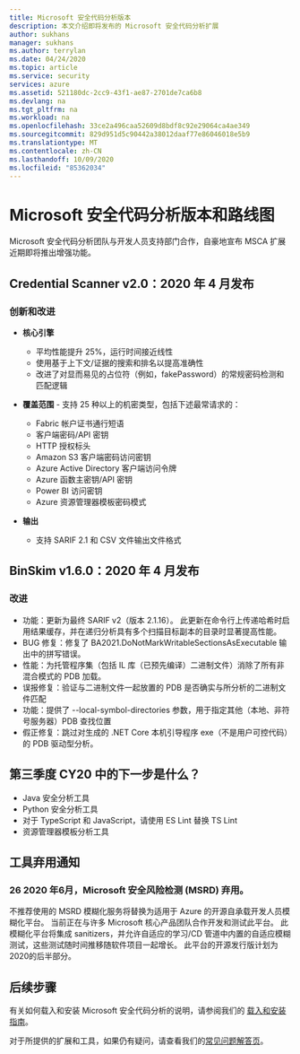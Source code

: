 ```yaml
---
title: Microsoft 安全代码分析版本
description: 本文介绍即将发布的 Microsoft 安全代码分析扩展
author: sukhans
manager: sukhans
ms.author: terrylan
ms.date: 04/24/2020
ms.topic: article
ms.service: security
services: azure
ms.assetid: 521180dc-2cc9-43f1-ae87-2701de7ca6b8
ms.devlang: na
ms.tgt_pltfrm: na
ms.workload: na
ms.openlocfilehash: 33ce2a496caa52609d8bdf8c92e29064ca4ae349
ms.sourcegitcommit: 829d951d5c90442a38012daaf77e86046018e5b9
ms.translationtype: MT
ms.contentlocale: zh-CN
ms.lasthandoff: 10/09/2020
ms.locfileid: "85362034"
---
```

# <a name="microsoft-security-code-analysis-releases-and-roadmap"></a>Microsoft 安全代码分析版本和路线图

Microsoft 安全代码分析团队与开发人员支持部门合作，自豪地宣布 MSCA 扩展近期即将推出增强功能。


## <a name="credential-scanner-v20-released-in-april-2020"></a>Credential Scanner v2.0：2020 年 4 月发布

### <a name="innovations--improvements"></a>创新和改进

- **核心引擎**

   - 平均性能提升 25%，运行时间接近线性
   - 使用基于上下文/证据的搜索和排名以提高准确性
   - 改进了对显而易见的占位符（例如，fakePassword）的常规密码检测和匹配逻辑

- **覆盖范围** - 支持 25 种以上的机密类型，包括下述最常请求的：

   - Fabric 帐户证书通行短语
   - 客户端密码/API 密钥
   - HTTP 授权标头
   - Amazon S3 客户端密码访问密钥
   - Azure Active Directory 客户端访问令牌
   - Azure 函数主密钥/API 密钥
   - Power BI 访问密钥
   - Azure 资源管理器模板密码模式

- **输出**

   - 支持 SARIF 2.1 和 CSV 文件输出文件格式

## <a name="binskim-v160-released-in-april-2020"></a>BinSkim v1.6.0：2020 年 4 月发布

### <a name="improvements"></a>改进

- 功能：更新为最终 SARIF v2（版本 2.1.16）。 此更新在命令行上传递哈希时启用结果缓存，并在递归分析具有多个扫描目标副本的目录时显著提高性能。
- BUG 修复：修复了 BA2021.DoNotMarkWritableSectionsAsExecutable 输出中的拼写错误。
- 性能：为托管程序集（包括 IL 库（已预先编译）二进制文件）消除了所有非混合模式的 PDB 加载。
- 误报修复：验证与二进制文件一起放置的 PDB 是否确实与所分析的二进制文件匹配
- 功能：提供了 --local-symbol-directories 参数，用于指定其他（本地、非符号服务器）PDB 查找位置
- 假正修复：跳过对生成的 .NET Core 本机引导程序 exe（不是用户可控代码）的 PDB 驱动型分析。

## <a name="whats-next-in-q3-cy20"></a>第三季度 CY20 中的下一步是什么？

- Java 安全分析工具
- Python 安全分析工具
- 对于 TypeScript 和 JavaScript，请使用 ES Lint 替换 TS Lint
- 资源管理器模板分析工具

## <a name="tool-deprecation-notification"></a>工具弃用通知

### <a name="microsoft-security-risk-detection-msrd-is-deprecated-on-june-26-2020"></a>26 2020 年6月，Microsoft 安全风险检测 (MSRD) 弃用。

不推荐使用的 MSRD 模糊化服务将替换为适用于 Azure 的开源自承载开发人员模糊化平台。 当前正在与许多 Microsoft 核心产品团队合作开发和测试此平台。 此模糊化平台将集成 sanitizers，并允许自适应的学习/CD 管道中内置的自适应模糊测试，这些测试随时间推移随软件项目一起增长。 此平台的开源发行版计划为2020的后半部分。

## <a name="next-steps"></a>后续步骤

有关如何载入和安装 Microsoft 安全代码分析的说明，请参阅我们的 [载入和安装指南](security-code-analysis-onboard.md)。

对于所提供的扩展和工具，如果仍有疑问，请查看我们的[常见问题解答页](security-code-analysis-faq.md)。
